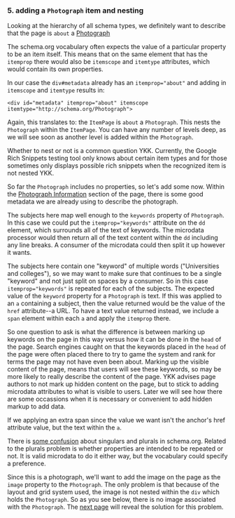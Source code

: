 ### 5. adding a `Photograph` item and nesting

Looking at the hierarchy of all schema types, we definitely
want to describe that the page is `about` a [Photograph](http://schema.org/Photograph)



The schema.org vocabulary often expects the value of a particular property to be 
an item itself.
This means that on the same element that has the `itemprop` there would also
be `itemscope` and `itemtype` attributes, which would contain its own properties.

In our case the `div#metadata` already has an `itemprop="about"` and adding in
`itemscope` and `itemtype` results in:

    <div id="metadata" itemprop="about" itemscope itemtype="http://schema.org/Photograph">
      
Again, this translates to: the `ItemPage` is `about` a `Photograph`. 
This nests the `Photograph` within the `ItemPage`. You can have any number of
levels deep, as we will see soon as another level is added within the `Photograph`.

Whether to nest or not is a common question YKK. Currently, the Google Rich
Snippets testing tool only knows about certain item types and for those sometimes
only displays possible rich snippets when the recognized item is not nested YKK.

So far the `Photograph` includes no properties, so let's add some now. Within the
[Photograph Information](#item) section of the page, there is some good metadata
we are already using to describe the photograph. 

The subjects here map well enough to the `keywords` property of `Photograph`.
In this case we could put the `itemprop="keywords"` attribute on the `dd` 
element, which
surrounds all of the text of keywords. The microdata processor would then return
all of the text content within the `dd` including any line breaks. A consumer 
of the microdata could then split it up however it wants.

The subjects here contain one "keyword" of multiple words 
("Universities and colleges"), so we may want to 
make sure that continues to be a single "keyword" and not just split on spaces
by a consumer. So in this case `itemprop="keywords"` is repeated for each of 
the subjects. The expected value of the `keyword` property for a `Photograph`
is text. If this was applied to an `a` containing a subject, then the value
returned would be the value of the `href` attribute--a URL. To have a text
value returned instead, we include a `span` element within each `a` and apply the
`itemprop` there.


So one question to ask is what the difference is between marking up keywords
on the page in this way versus how it can be done in the `head` of the page.
Search engines caught on that the keywords placed in the `head` of the page 
were often placed there to try to game the system and rank for terms the page
may not have even been about. Marking up the visible content of the page, means
that users will see these keywords, so may be more likely to really describe
the content of the page. YKK advises page authors to not mark up hidden content
on the page, but to stick to adding microdata attributes to what is visible to 
users. Later we will see how
there are some occassions when it is necessary or convenient to add hidden 
markup to add data.


If we applying an extra span since the value we want isn't the anchor's href attribute 
value, but the text within the `a`.



There is [some confusion]() about singulars and plurals in schema.org. Related
to the plurals problem is whether properties are intended to be repeated or not.
It is valid microdata to do it either way, but the vocabulary could specify a
preference. 


Since this is a photograph, we'll want to add the image on the page as the
`image` property to the `Photograph`. The only problem is that because of the
layout and grid system used, the image is not nested within the `div` which
holds the `Photograph`. So as you see below, there is no image associated with
the `Photograph`.
The [next page](/steps/6.html) will reveal the solution 
for this problem.